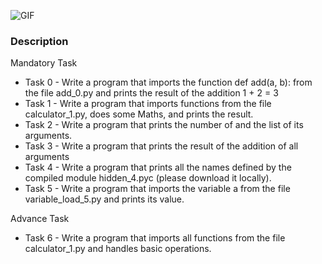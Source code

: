 ![GIF](https://media.giphy.com/media/l3q2XB76CaWPggiNW/giphy.gif)

### Description
Mandatory Task

* Task 0 - Write a program that imports the function def add(a, b): from the file add_0.py and prints the result of the addition 1 + 2 = 3
* Task 1 - Write a program that imports functions from the file calculator_1.py, does some Maths, and prints the result.
* Task 2 - Write a program that prints the number of and the list of its arguments.
* Task 3 - Write a program that prints the result of the addition of all arguments
* Task 4 - Write a program that prints all the names defined by the compiled module hidden_4.pyc (please download it locally).
* Task 5 - Write a program that imports the variable a from the file variable_load_5.py and prints its value.

Advance Task

* Task 6 - Write a program that imports all functions from the file calculator_1.py and handles basic operations.